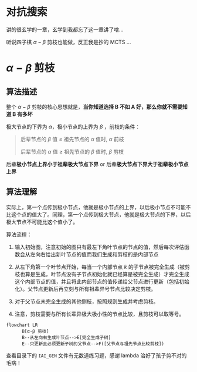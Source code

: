 # 对抗搜索

讲的很玄学的一章，玄学到我都忘了这一章讲了啥…

听说四子棋 $\alpha-\beta$ 剪枝也能做，反正我是抄的 MCTS …

# $\alpha-\beta$ 剪枝

## 算法描述

整个 $α-β$ 剪枝的核心思想就是，**当你知道选择 B 不如 A 好，那么你就不需要知道 B 有多坏**

极大节点的下界为 $\alpha$，极小节点的上界为 $\beta$ ，前枝的条件：

>  后辈节点的 $\beta$ 值 $\le$ 祖先节点的 $\alpha$ 值时, $\alpha$ 前枝
>
>  后辈节点的 $\alpha$ 值 $\geq$ 祖先节点的 $\beta$ 值时, $\beta$ 剪枝

后辈**极小节点上界小于祖辈极大节点下界** or 后辈**极大节点下界大于祖辈极小节点上界**

## 算法理解

实际上，第一个点传到极小节点，他就是极小节点的上界，以后极小节点不可能不比这个点的值大了。同理，第一个点传到极大节点，他就是极大节点的下界，以后极大节点不可能比这个值小了。

算法流程：

1. 输入初始图，注意初始的图只有最左下角叶节点的节点的值，然后每次评估函数会从左向右给出新叶节点的值而我们生成和剪枝的是内部节点

2. 从左下角第一个叶节点开始，每当一个内部节点 $k$ 的子节点被完全生成（被剪枝也算是生成，叶节点没有子节点初始化就已经算是被完全生成）才完全生成这个内部节点的值，并且将此内部节点的值传递给父节点进行更新（包括初始化）。父节点更新后再立刻与所有祖辈异号节点比较决定剪枝。

3. 对于父节点未完全生成的其他侧枝，按照规则生成并考虑剪枝。

4. 注意，剪枝需要与所有长辈异极大极小性的节点比较，且剪枝可以取等号。


```mermaid
flowchart LR
      B[α-β 剪枝]
      B--从左向右生成叶节点-->E[完全生成子树]
      E--只更新且必须更新子树的父节点-->F([父节点与祖先节点比较剪枝])
```

查看目录下的 `IAI_GEN` 文件有无数道练习题，感谢 lambda 治好了孩子剪不对的毛病！
